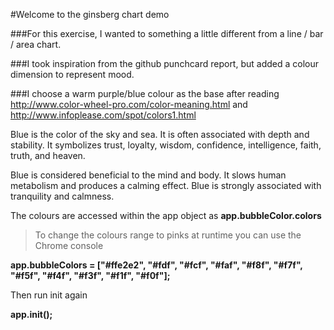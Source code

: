 #Welcome to the ginsberg chart demo

###For this exercise, I wanted to something a little different from a line / bar / area chart.

###I took inspiration from the github punchcard report, but added a colour dimension to represent mood.

###I choose a warm purple/blue colour as the base after reading http://www.color-wheel-pro.com/color-meaning.html and http://www.infoplease.com/spot/colors1.html

Blue is the color of the sky and sea. It is often associated with depth and stability. It symbolizes trust, loyalty, wisdom, confidence, intelligence, faith, truth, and heaven.

Blue is considered beneficial to the mind and body. It slows human metabolism and produces a calming effect. Blue is strongly associated with tranquility and calmness.

The colours are accessed within the app object as
**app.bubbleColor.colors**

>To change the colours range to pinks at runtime you can use the Chrome console

**app.bubbleColors = ["#ffe2e2", "#fdf", "#fcf", "#faf", "#f8f", "#f7f", "#f5f", "#f4f", "#f3f", "#f1f", "#f0f"];**

Then run init again

**app.init();**


